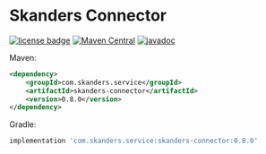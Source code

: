 # Skanders Connector

[![license badge](https://img.shields.io/github/license/alexskanders/Skanders-Connector?logo=apache)](https://github.com/alexskanders/Skanders-Connector/blob/master/LICENSE)
[![Maven Central](https://img.shields.io/maven-central/v/com.skanders.service/skanders-connector)](https://search.maven.org/search?q=g:%22com.skanders.skanders%22%20AND%20a:%22skanders-connector%22)
[![javadoc](https://javadoc.io/badge2/com.skanders.service/skanders-connector/javadoc.svg)](https://javadoc.io/doc/com.skanders.service/skanders-connector)

Maven:

~~~xml
<dependency>
    <groupId>com.skanders.service</groupId>
    <artifactId>skanders-connector</artifactId>
    <version>0.8.0</version>
</dependency>
~~~

Gradle:
~~~javascript
implementation 'com.skanders.service:skanders-connector:0.8.0'
~~~

## 
